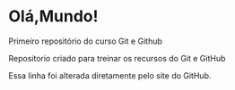 # Olá,Mundo!
 Primeiro repositório do curso Git e Github
 
Repositorio criado para treinar os recursos do Git e GitHub

Essa linha foi alterada diretamente pelo site do GitHub.
